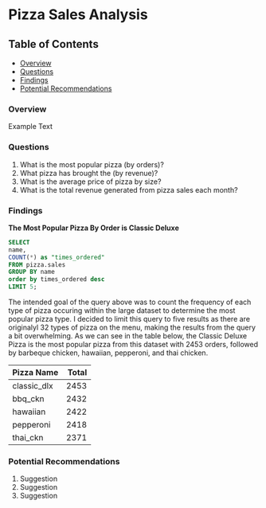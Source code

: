 # Pizza Sales Analysis

## Table of Contents
- [Overview](overview)
- [Questions](questions)
- [Findings](findings)
- [Potential Recommendations](potential-recommendations)

### Overview

Example Text

### Questions
1. What is the most popular pizza (by orders)?
2. What pizza has brought the (by revenue)?
3. What is the average price of pizza by size?
4. What is the total revenue generated from pizza sales each month?

### Findings
**The Most Popular Pizza By Order is Classic Deluxe**
``` SQL
SELECT 
name,
COUNT(*) as "times_ordered"
FROM pizza.sales
GROUP BY name
order by times_ordered desc
LIMIT 5;
```
The intended goal of the query above was to count the frequency of each type of pizza occuring within the large dataset to determine the most popular pizza type. I decided to limit this query to five results as there are originalyl 32 types of pizza on the menu, making the results from the query a bit overwhelming. As we can see in the table below, the Classic Deluxe Pizza is the most popular pizza from this dataset with 2453 orders, followed by barbeque chicken, hawaiian, pepperoni, and thai chicken.

| Pizza Name   | Total |
|:-------------|------:|
| classic_dlx	 | 2453  |
| bbq_ckn	     | 2432  | 
| hawaiian	   | 2422  |
| pepperoni	   | 2418  |
| thai_ckn	   | 2371  |

### Potential Recommendations

1. Suggestion
2. Suggestion
3. Suggestion
